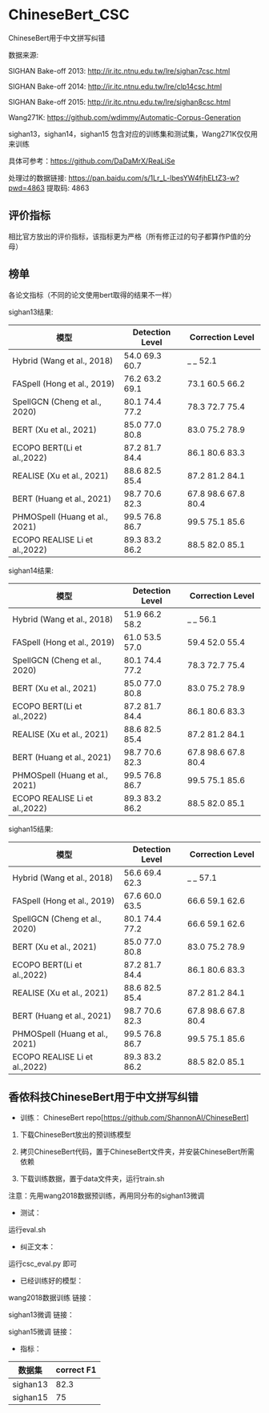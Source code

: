 # ChineseBert_CSC
ChineseBert用于中文拼写纠错


数据来源:

SIGHAN Bake-off 2013: http://ir.itc.ntnu.edu.tw/lre/sighan7csc.html

SIGHAN Bake-off 2014: http://ir.itc.ntnu.edu.tw/lre/clp14csc.html

SIGHAN Bake-off 2015: http://ir.itc.ntnu.edu.tw/lre/sighan8csc.html

Wang271K: https://github.com/wdimmy/Automatic-Corpus-Generation

sighan13，sighan14，sighan15 包含对应的训练集和测试集，Wang271K仅仅用来训练

具体可参考：https://github.com/DaDaMrX/ReaLiSe

处理过的数据链接: https://pan.baidu.com/s/1Lr_L-lbesYW4fjhELtZ3-w?pwd=4863 提取码: 4863 


## 评价指标
相比官方放出的评价指标，该指标更为严格（所有修正过的句子都算作P值的分母）

## 榜单

各论文指标（不同的论文使用bert取得的结果不一样）

sighan13结果:

 模型 | Detection Level | Correction Level
---|---|---
 Hybrid (Wang et al., 2018) | 54.0 69.3 60.7 |  _ _ 52.1
 FASpell (Hong et al., 2019)|76.2 63.2 69.1| 73.1 60.5 66.2
 SpellGCN (Cheng et al., 2020) | 80.1 74.4 77.2 | 78.3 72.7 75.4
 BERT (Xu et al., 2021) | 85.0 77.0 80.8 | 83.0 75.2 78.9
 ECOPO BERT(Li et al.,2022)|87.2 81.7 84.4| 86.1 80.6 83.3
 REALISE (Xu et al., 2021) | 88.6 82.5 85.4 | 87.2 81.2 84.1
 BERT (Huang et al., 2021) | 98.7 70.6 82.3 | 67.8 98.6 67.8 80.4
 PHMOSpell (Huang et al., 2021) | 99.5 76.8 86.7 | 99.5 75.1 85.6
 ECOPO REALISE Li et al.,2022) |89.3 83.2 86.2| 88.5 82.0 85.1


sighan14结果:

 模型 | Detection Level | Correction Level
---|---|---
 Hybrid (Wang et al., 2018) | 51.9 66.2 58.2 | _ _ 56.1
 FASpell (Hong et al., 2019)|61.0 53.5 57.0| 59.4 52.0 55.4
 SpellGCN (Cheng et al., 2020) | 80.1 74.4 77.2 | 78.3 72.7 75.4
 BERT (Xu et al., 2021) | 85.0 77.0 80.8 | 83.0 75.2 78.9
 ECOPO BERT(Li et al.,2022)|87.2 81.7 84.4| 86.1 80.6 83.3
 REALISE (Xu et al., 2021) | 88.6 82.5 85.4 | 87.2 81.2 84.1
 BERT (Huang et al., 2021) | 98.7 70.6 82.3 | 67.8 98.6 67.8 80.4
 PHMOSpell (Huang et al., 2021) | 99.5 76.8 86.7 | 99.5 75.1 85.6
 ECOPO REALISE Li et al.,2022) |89.3 83.2 86.2| 88.5 82.0 85.1


sighan15结果:

 模型 | Detection Level | Correction Level
---|---|---
 Hybrid (Wang et al., 2018) | 56.6 69.4 62.3 |  _ _ 57.1
 FASpell (Hong et al., 2019) | 67.6 60.0 63.5 | 66.6 59.1 62.6
 SpellGCN (Cheng et al., 2020) | 80.1 74.4 77.2 | 66.6 59.1 62.6
 BERT (Xu et al., 2021) | 85.0 77.0 80.8 | 83.0 75.2 78.9
 ECOPO BERT(Li et al.,2022)|87.2 81.7 84.4| 86.1 80.6 83.3
 REALISE (Xu et al., 2021) | 88.6 82.5 85.4 | 87.2 81.2 84.1
 BERT (Huang et al., 2021) | 98.7 70.6 82.3 | 67.8 98.6 67.8 80.4
 PHMOSpell (Huang et al., 2021) | 99.5 76.8 86.7 | 99.5 75.1 85.6
 ECOPO REALISE Li et al.,2022) |89.3 83.2 86.2| 88.5 82.0 85.1
 
 
 
## 香侬科技ChineseBert用于中文拼写纠错

- 训练：
ChineseBert repo[https://github.com/ShannonAI/ChineseBert]

1. 下载ChineseBert放出的预训练模型

2. 拷贝ChineseBert代码，置于ChineseBert文件夹，并安装ChineseBert所需依赖

3. 下载训练数据，置于data文件夹，运行train.sh

注意：先用wang2018数据预训练，再用同分布的sighan13微调


- 测试：

运行eval.sh


- 纠正文本：

运行csc_eval.py 即可



- 已经训练好的模型：

wang2018数据训练
链接：

sighan13微调
链接：

sighan15微调
链接：


- 指标：

数据集 | correct F1
---|---
sighan13 | 82.3
sighan15 | 75




